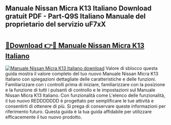 ## Manuale Nissan Micra K13 Italiano Download gratuit PDF - Part-Q9S Italiano Manuale del proprietario del servizio uF7xX

# <h2><a href="http://dfbvhk.blite.top/?on=Manuale+Nissan+Micra+K13+Italiano">🔗Download 👉🔴 Manuale Nissan Micra K13 Italiano</a></h2>

[![Manuale Nissan Micra K13 Italiano download](https://i.imgur.com/lujVjoI.png)](http://dfbvhk.blite.top/?on=Manuale+Nissan+Micra+K13+Italiano)
Valore di sblocco questa guida mostra il valore completo del tuo nuovo Manuale Nissan Micra K13 Italiano con spiegazioni dettagliate delle caratteristiche e delle funzioni. Familiarizzare con i controlli prima di iniziare, familiarizzare con la posizione e la funzione di tutti i pulsanti di controllo e le impostazioni sul Manuale Nissan Micra K13 Italiano. Con funzionalità come L'elenco delle funzionalità, il tuo nuovo REDDDDDDD è progettato per semplificare le tue attività e consentirti di ottenere di più. Si prega di conservare queste informazioni per riferimento futuro. Questa guida è la tua guida affidabile per utilizzare efficacemente il tuo nuovo prodotto.
